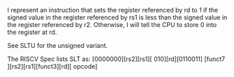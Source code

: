 I represent an instruction that sets the register referenced by rd to 1 if the signed value in the register referenced by rs1 is less than the signed value in the register referenced by r2. Otherwise, I will tell the CPU to store 0 into the register at rd.

See SLTU for the unsigned variant.

The RISCV Spec lists SLT as:
[0000000][rs2][rs1][    010][rd][0110011]
[funct7    ][rs2][rs1][funct3][rd][  opcode]